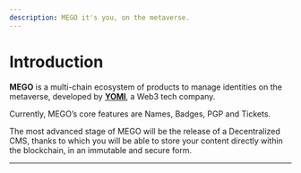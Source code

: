 ```yaml
---
description: MEGO it's you, on the metaverse.
---
```


# Introduction

**MEGO** is a multi-chain ecosystem of products to manage identities on the metaverse, developed by [**YOMI**](https://yomi.digital/), a Web3 tech company.

Currently, MEGO’s core features are Names, Badges, PGP and Tickets.

The most advanced stage of MEGO will be the release of a Decentralized CMS, thanks to which you will be able to store your content directly within the blockchain, in an immutable and secure form.

****




